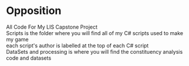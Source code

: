 # Opposition
 All Code For My LIS Capstone Project  
 Scripts is the folder where you will find all of my C# scripts used to make my game  
   each script's author is labelled at the top of each C# script  
 DataSets and processing is where you will find the constituency analysis code and datasets  
